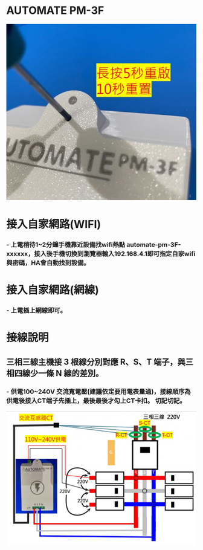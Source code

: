 # AUTOMATE PM-3F
![Mosquitto_broker](/PM_3F/image/3F-2-1.JPG)
# 接入自家網路(WIFI)
### -  上電稍待1~2分鐘手機靠近設備找wifi熱點 automate-pm-3F-xxxxxx，接入後手機切換到瀏覽器輸入192.168.4.1即可指定自家wifi與密碼，HA會自動找到設備。
# 接入自家網路(網線)
### -  上電插上網線即可。
# 接線說明
## 三相三線主機接 3 根線分別對應 R、S、T 端子，與三相四線少一條 N 線的差別。
### - 供電100~240V 交流寬電壓(建議依定要用電表量過)，接線順序為 供電後接入CT端子先插上，最後最後才勾上CT卡扣。 切記切記。
![Mosquitto_broker](/PM_3F/image/3F-2-.JPG)


